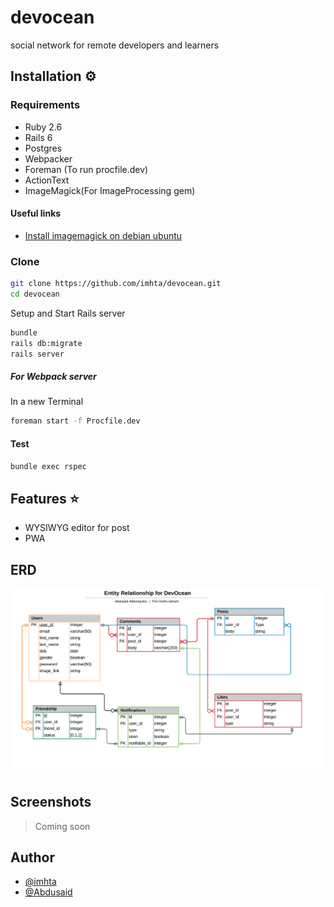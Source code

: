 # devocean
social network for remote developers and learners
## Installation ⚙
### Requirements
- Ruby 2.6
- Rails 6
- Postgres
- Webpacker
- Foreman (To run procfile.dev)
- ActionText
- ImageMagick(For ImageProcessing gem)
#### Useful links
- [Install imagemagick on debian ubuntu](https://www.tecmint.com/install-imagemagick-on-debian-ubuntu/)
### Clone
```bash
git clone https://github.com/imhta/devocean.git
cd devocean
```
Setup and Start Rails server
```bash
bundle
rails db:migrate
rails server
```
##### For Webpack server
In a new Terminal 
```bash
foreman start -f Procfile.dev
```
#### Test
```bash
bundle exec rspec
```
## Features :star: 
- WYSIWYG editor for post
- PWA
## ERD
<img src="docs/_Entity Relationship for DevOcean .png">

## Screenshots
> Coming soon

## Author
- [@imhta](https://github.com/imhta)
- [@Abdusaid](https://github.com/Abdusaid10)
